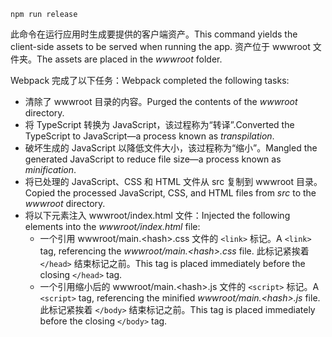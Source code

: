 ```console
npm run release
```

<span data-ttu-id="23933-101">此命令在运行应用时生成要提供的客户端资产。</span><span class="sxs-lookup"><span data-stu-id="23933-101">This command yields the client-side assets to be served when running the app.</span></span> <span data-ttu-id="23933-102">资产位于 wwwroot 文件夹。</span><span class="sxs-lookup"><span data-stu-id="23933-102">The assets are placed in the *wwwroot* folder.</span></span>

<span data-ttu-id="23933-103">Webpack 完成了以下任务：</span><span class="sxs-lookup"><span data-stu-id="23933-103">Webpack completed the following tasks:</span></span>

* <span data-ttu-id="23933-104">清除了 wwwroot 目录的内容。</span><span class="sxs-lookup"><span data-stu-id="23933-104">Purged the contents of the *wwwroot* directory.</span></span>
* <span data-ttu-id="23933-105">将 TypeScript 转换为 JavaScript，该过程称为“转译”.</span><span class="sxs-lookup"><span data-stu-id="23933-105">Converted the TypeScript to JavaScript&mdash;a process known as *transpilation*.</span></span>
* <span data-ttu-id="23933-106">破坏生成的 JavaScript 以降低文件大小，该过程称为“缩小”。</span><span class="sxs-lookup"><span data-stu-id="23933-106">Mangled the generated JavaScript to reduce file size&mdash;a process known as *minification*.</span></span>
* <span data-ttu-id="23933-107">将已处理的 JavaScript、CSS 和 HTML 文件从 src 复制到 wwwroot 目录。</span><span class="sxs-lookup"><span data-stu-id="23933-107">Copied the processed JavaScript, CSS, and HTML files from *src* to the *wwwroot* directory.</span></span>
* <span data-ttu-id="23933-108">将以下元素注入 wwwroot/index.html 文件：</span><span class="sxs-lookup"><span data-stu-id="23933-108">Injected the following elements into the *wwwroot/index.html* file:</span></span>
    * <span data-ttu-id="23933-109">一个引用 wwwroot/main.\<hash\>.css 文件的 `<link>` 标记。</span><span class="sxs-lookup"><span data-stu-id="23933-109">A `<link>` tag, referencing the *wwwroot/main.\<hash\>.css* file.</span></span> <span data-ttu-id="23933-110">此标记紧挨着 `</head>` 结束标记之前。</span><span class="sxs-lookup"><span data-stu-id="23933-110">This tag is placed immediately before the closing `</head>` tag.</span></span>
    * <span data-ttu-id="23933-111">一个引用缩小后的 wwwroot/main.\<hash\>.js 文件的 `<script>` 标记。</span><span class="sxs-lookup"><span data-stu-id="23933-111">A `<script>` tag, referencing the minified *wwwroot/main.\<hash\>.js* file.</span></span> <span data-ttu-id="23933-112">此标记紧挨着 `</body>` 结束标记之前。</span><span class="sxs-lookup"><span data-stu-id="23933-112">This tag is placed immediately before the closing `</body>` tag.</span></span>
